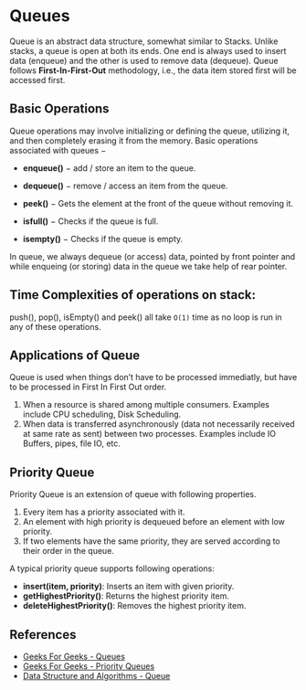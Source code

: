 # Queues

Queue is an abstract data structure, somewhat similar to Stacks. Unlike stacks, a queue is open at both its ends. One end is always used to insert data (enqueue) and the other is used to remove data (dequeue). Queue follows **First-In-First-Out** methodology, i.e., the data item stored first will be accessed first.

## Basic Operations

Queue operations may involve initializing or defining the queue, utilizing it, and then completely erasing it from the memory. Basic operations associated with queues −

- **enqueue()** − add / store an item to the queue.

- **dequeue()** − remove / access an item from the queue.

- **peek()** − Gets the element at the front of the queue without removing it.

- **isfull()** − Checks if the queue is full.

- **isempty()** − Checks if the queue is empty.

In queue, we always dequeue (or access) data, pointed by front pointer and while enqueing (or storing) data in the queue we take help of rear pointer.

## Time Complexities of operations on stack:

push(), pop(), isEmpty() and peek() all take `O(1)` time as no loop is run in any of these operations.

## Applications of Queue

Queue is used when things don’t have to be processed immediatly, but have to be processed in First In First Out order.

1) When a resource is shared among multiple consumers. Examples include CPU scheduling, Disk Scheduling.
2) When data is transferred asynchronously (data not necessarily received at same rate as sent) between two processes. Examples include IO Buffers, pipes, file IO, etc.

## Priority Queue

Priority Queue is an extension of queue with following properties.

1) Every item has a priority associated with it.
2) An element with high priority is dequeued before an element with low priority.
3) If two elements have the same priority, they are served according to their order in the queue.

A typical priority queue supports following operations: 

- **insert(item, priority)**: Inserts an item with given priority.
- **getHighestPriority()**: Returns the highest priority item.
- **deleteHighestPriority()**: Removes the highest priority item.

## References

- [Geeks For Geeks - Queues](geeksforgeeks.org)
- [Geeks For Geeks - Priority Queues](http://www.geeksforgeeks.org/priority-queue-set-1-introduction/)
- [Data Structure and Algorithms - Queue](https://www.tutorialspoint.com/data_structures_algorithms/dsa_queue.htm)
